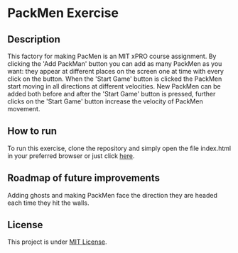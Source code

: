 # PackMen Exercise

## Description
This factory for making PacMen is an MIT xPRO course assignment. By clicking the 'Add PackMan' button you can add as many PackMen as you want: they appear at different places on the screen one at time with every click on the button. When the 'Start Game' button is clicked the PackMen start moving in all directions at different velocities. New PackMen can be added both before and after the 'Start Game' button is pressed, further clicks on the 'Start Game' button increase the velocity of PackMen movement.

## How to run
To run this exercise, clone the repository and simply open the file index.html in your preferred browser or just click [here](https://muksis.github.io/packmen-exercise/).

## Roadmap of future improvements
Adding ghosts and making PackMen face the direction they are headed each time they hit the walls.

## License
This project is under [MIT License](https://github.com/muksis/eye-exercise/blob/main/LICENSE).
